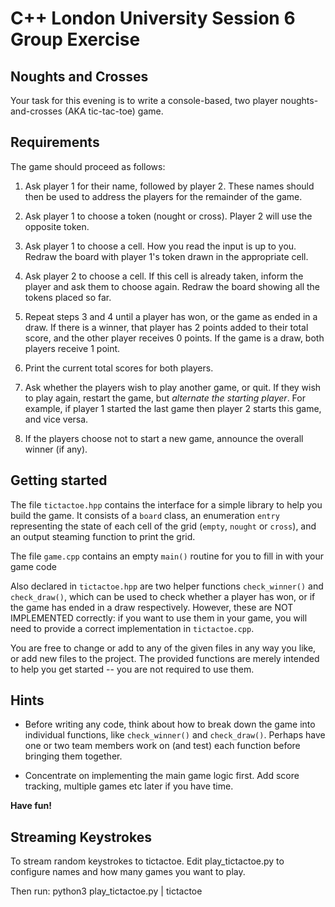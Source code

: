 
# C++ London University Session 6 Group Exercise #

## Noughts and Crosses ##

Your task for this evening is to write a console-based, two player 
noughts-and-crosses (AKA tic-tac-toe) game.

## Requirements ##

The game should proceed as follows:

 1. Ask player 1 for their name, followed by player 2. These names should then be 
    used to address the players for the remainder of the game.
 
 2. Ask player 1 to choose a token (nought or cross). Player 2 will use the
    opposite token.
   
 3. Ask player 1 to choose a cell. How you read the input
    is up to you. Redraw the board with player 1's token drawn in the
    appropriate cell.
    
 4. Ask player 2 to choose a cell. If this cell is already taken, inform
    the player and ask them to choose again. Redraw the board showing all
    the tokens placed so far.
    
 5. Repeat steps 3 and 4 until a player has won, or the game as
    ended in a draw. If there is a winner, that player has 2 points added
    to their total score, and the other player receives 0 points. If the game is a draw,
    both players receive 1 point.
    
 6. Print the current total scores for both players.
    
 7. Ask whether the players wish to play another game, or quit. If they
    wish to play again, restart the game, but *alternate the starting player*. For
    example, if player 1 started the last game then player 2 starts this game,
    and vice versa.
    
 8. If the players choose not to start a new game, announce the overall winner
    (if any).
    
## Getting started ##

The file `tictactoe.hpp` contains the interface for a simple library to help
you build the game. It consists of a `board` class, an enumeration `entry`
representing the state of each cell of the grid (`empty`, `nought` or `cross`),
and an output steaming function to print the grid.

The file `game.cpp` contains an empty `main()` routine for you to fill in with
your game code

Also declared in `tictactoe.hpp` are two helper functions `check_winner()` and
`check_draw()`, which can be used to check whether a player has won, or if the
game has ended in a draw respectively. However, these are NOT IMPLEMENTED
correctly: if you want to use them in your game, you will
need to provide a correct implementation in `tictactoe.cpp`.

You are free to change or add to any of the given files in any way you
like, or add new files to the project. The provided functions are merely intended
to help you get started -- you are  not required to use them.

## Hints ##

* Before writing any code, think about how to break down the game into individual
  functions, like `check_winner()` and `check_draw()`. Perhaps have one or two
  team members work on (and test) each function before bringing them together.
  
* Concentrate on implementing the main game logic first. Add score tracking,
  multiple games etc later if you have time.

**Have fun!**


## Streaming Keystrokes ##

To stream random keystrokes to tictactoe.
Edit play_tictactoe.py to configure names and how many games you want to play.

Then run:
python3 play_tictactoe.py | tictactoe
